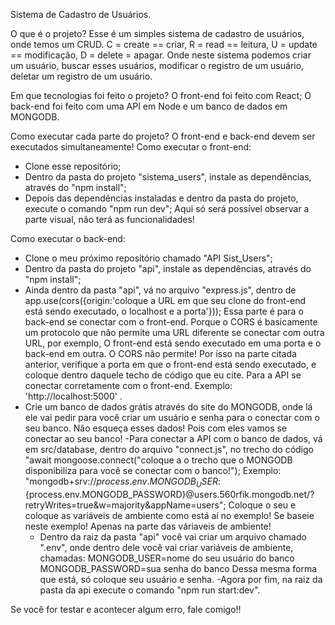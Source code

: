 Sistema de Cadastro de Usuários.

O que é o projeto?
Esse é um simples sistema de cadastro de usuários, onde temos um CRUD. C = create == criar, R = read == leitura, U = update == modificação, D = delete = apagar.
Onde neste sistema podemos criar um usuário, buscar esses usuários,  modificar o registro de um usuário, deletar um registro de um usuário.

Em que tecnologias foi feito o projeto?
O front-end foi feito com React;
O back-end foi feito com uma API em Node e um banco de dados em MONGODB.

Como executar cada parte do projeto?
O front-end e back-end devem ser executados simultaneamente!
Como executar o front-end:
- Clone esse repositório;
- Dentro da pasta do projeto "sistema_users", instale as dependências, através do "npm install";
- Depois das dependências instaladas e dentro da pasta do projeto, execute o comando "npm run dev";
  Aqui só será possível observar a parte visual, não terá as funcionalidades!

Como executar o back-end:
- Clone o meu próximo repositório chamado "API Sist_Users";
- Dentro da pasta do projeto "api", instale as dependências, através do "npm install";
- Ainda dentro da pasta "api", vá no arquivo "express.js", dentro de app.use(cors({origin:'coloque a URL em que seu clone do front-end está sendo executado, o localhost e a porta'}));
  Essa parte é para o back-end se conectar com o front-end. Porque o CORS é basicamente um protocolo que não permite uma URL diferente se conectar com outra URL, por exemplo,
  O front-end está sendo executado em uma porta e o back-end em outra. O CORS não permite! Por isso na parte citada anterior, verifique a porta em que o front-end está sendo executado, e coloque dentro
  daquele techo de código que eu cite. Para a API se conectar corretamente com o front-end. Exemplo: 'http://localhost:5000' .
- Crie um banco de dados grátis através do site do MONGODB, onde lá ele vai pedir para você criar um usuário e senha para o conectar com o seu banco. Não esqueça esses dados! Pois com eles vamos se
  conectar ao seu banco!
  -Para conectar a API com o banco de dados, vá em src/database, dentro do arquivo "connect.js", no trecho do código "await mongoose.connect("coloque a o trecho que o MONGODB disponibiliza para
  você se conectar com o banco!"); Exemplo: "mongodb+srv://${process.env.MONGODB_USER}:${process.env.MONGODB_PASSWORD}@users.560rfik.mongodb.net/?retryWrites=true&w=majority&appName=users";
  Coloque o seu e coloque as variáveis de ambiente como está aí no exemplo! Se baseie neste exemplo! Apenas na parte das váriaveis de ambiente!
  - Dentro da raiz da pasta "api" você vai criar um arquivo chamado ".env", onde dentro dele você vai criar variáveis de ambiente, chamadas:
    MONGODB_USER=nome do seu usuário do banco
    MONGODB_PASSWORD=sua senha do banco
  Dessa mesma forma que está, só coloque seu usuário e senha.
 -Agora por fim, na raiz da pasta da api execute o comando "npm run start:dev".

Se você for testar e acontecer algum erro, fale comigo!!
